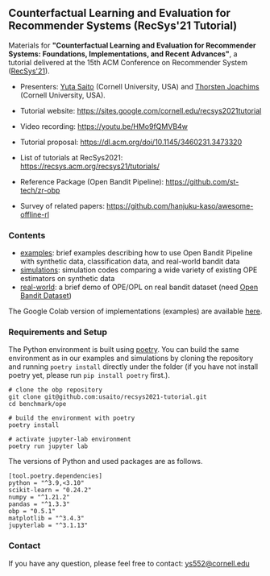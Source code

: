 ## Counterfactual Learning and Evaluation for Recommender Systems (RecSys'21 Tutorial)

Materials for **"Counterfactual Learning and Evaluation for Recommender Systems: Foundations, Implementations, and Recent Advances"**, a tutorial delivered at the 15th ACM Conference on Recommender System ([RecSys'21](https://recsys.acm.org/recsys21/)).

- Presenters: [Yuta Saito](https://usait0.com/en/) (Cornell University, USA) and [Thorsten Joachims](https://www.cs.cornell.edu/people/tj/) (Cornell University, USA).

- Tutorial website: https://sites.google.com/cornell.edu/recsys2021tutorial
- Video recording: https://youtu.be/HMo9fQMVB4w
- Tutorial proposal: https://dl.acm.org/doi/10.1145/3460231.3473320
- List of tutorials at RecSys2021: https://recsys.acm.org/recsys21/tutorials/
- Reference Package (Open Bandit Pipeline): https://github.com/st-tech/zr-obp
- Survey of related papers: https://github.com/hanjuku-kaso/awesome-offline-rl


### Contents

- [examples](./examples): brief examples describing how to use Open Bandit Pipeline with synthetic data, classification data, and real-world bandit data
- [simulations](./simulations): simulation codes comparing a wide variety of existing OPE estimators on synthetic data
- [real-world](./real-world): a brief demo of OPE/OPL on real bandit dataset (need [Open Bandit Dataset](https://research.zozo.com/data.html))

The Google Colab version of implementations (examples) are available [here](https://drive.google.com/drive/folders/1P3IPoFhVQ0n19EU5PCF_ZfkxRdpTJnJa?usp=sharing).

### Requirements and Setup

The Python environment is built using [poetry](https://github.com/python-poetry/poetry). You can build the same environment as in our examples and simulations by cloning the repository and running `poetry install` directly under the folder (if you have not install poetry yet, please run `pip install poetry` first.).

```
# clone the obp repository
git clone git@github.com:usaito/recsys2021-tutorial.git
cd benchmark/ope

# build the environment with poetry
poetry install

# activate jupyter-lab environment
poetry run jupyter lab
```

The versions of Python and used packages are as follows.
```
[tool.poetry.dependencies]
python = "^3.9,<3.10"
scikit-learn = "0.24.2"
numpy = "^1.21.2"
pandas = "^1.3.3"
obp = "0.5.1"
matplotlib = "^3.4.3"
jupyterlab = "^3.1.13"
```

### Contact
If you have any question, please feel free to contact: ys552@cornell.edu
